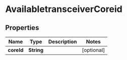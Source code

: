 
# AvailabletransceiverCoreid

## Properties
Name | Type | Description | Notes
------------ | ------------- | ------------- | -------------
**coreId** | **String** |  |  [optional]



